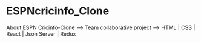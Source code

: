 # ESPNcricinfo_Clone
About ESPN Cricinfo-Clone --> Team collaborative project --> HTML | CSS | React | Json Server | Redux 
